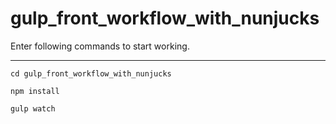 # gulp_front_workflow_with_nunjucks

Enter following commands to start working.
______

```
cd gulp_front_workflow_with_nunjucks

npm install

gulp watch
```